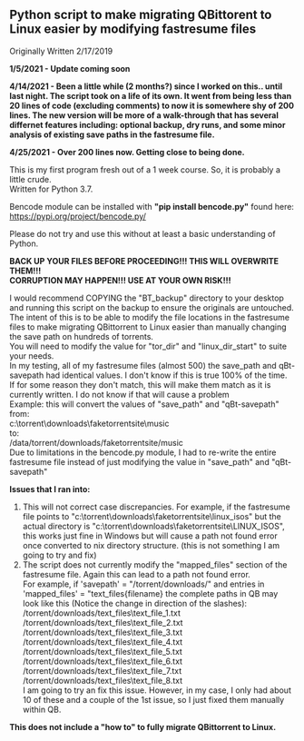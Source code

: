 ## Python script to make migrating QBittorent to Linux easier by modifying fastresume files  
Originally Written 2/17/2019  

**1/5/2021 - Update coming soon**  

**4/14/2021 - Been a little while (2 months?) since I worked on this.. until last night. The script took on a life of its own. It went from being less than 20 lines of code (excluding comments) to now it is somewhere shy of 200 lines. The new version will be more of a walk-through that has several differnet features including: optional backup, dry runs, and some minor analysis of existing save paths in the fastresume file.**  

**4/25/2021 - Over 200 lines now. Getting close to being done.**  

This is my first program fresh out of a 1 week course. So, it is probably a little crude.  
Written for Python 3.7.

Bencode module can be installed with **"pip install bencode.py"** found here: https://pypi.org/project/bencode.py/

Please do not try and use this without at least a basic understanding of Python.

**BACK UP YOUR FILES BEFORE PROCEEDING!!! THIS WILL OVERWRITE THEM!!!  
CORRUPTION MAY HAPPEN!!! USE AT YOUR OWN RISK!!!**  

I would recommend COPYING the "BT_backup" directory to your desktop and running this script on the backup to ensure the originals are untouched.  
The intent of this is to be able to modify the file locations in the fastresume files to make migrating QBittorrent to Linux easier than manually changing the save path on hundreds of torrents.  
You will need to modify the value for "tor_dir" and "linux_dir_start" to suite your needs.  
In my testing, all of my fastresume files (almost 500) the save_path and qBt-savepath had identical values. I don't know if this is true 100% of the time.  
If for some reason they don't match, this will make them match as it is currently written. I do not know if that will cause a problem  
Example: this will convert the values of "save_path" and "qBt-savepath" from:  
c:\torrent\downloads\faketorrentsite\music  
to:  
/data/torrent/downloads/faketorrentsite/music  
Due to limitations in the bencode.py module, I had to re-write the entire fastresume file instead of just modifying the value in "save_path" and "qBt-savepath"  

**Issues that I ran into:**

1. This will not correct case discrepancies. For example, if the fastresume file points to "c:\torrent\downloads\faketorrentsite\linux_isos" but the actual directory is "c:\torrent\downloads\faketorrentsite\LINUX_ISOS", this works just fine in Windows but will cause a path not found error once converted to nix directory structure. (this is not something I am going to try and fix)
2. The script does not currently modify the "mapped_files" section of the fastresume file. Again this can lead to a path not found error.  
For example, if 'savepath' = "/torrent/downloads/" and entries in 'mapped_files' = "text_files\{filename} the complete paths in QB may look like this (Notice the change in direction of the slashes):  
/torrent/downloads/text_files\text_file_1.txt  
/torrent/downloads/text_files\text_file_2.txt  
/torrent/downloads/text_files\text_file_3.txt  
/torrent/downloads/text_files\text_file_4.txt  
/torrent/downloads/text_files\text_file_5.txt  
/torrent/downloads/text_files\text_file_6.txt  
/torrent/downloads/text_files\text_file_7.txt  
/torrent/downloads/text_files\text_file_8.txt  
I am going to try an fix this issue. However, in my case, I only had about 10 of these and a couple of the 1st issue, so I just fixed them manually within QB.  

**This does not include a "how to" to fully migrate QBittorrent to Linux.**
